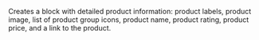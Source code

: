 Creates a block with detailed product information: product labels, product image, list of product group icons, product name, product rating, product price, and a link to the product.
